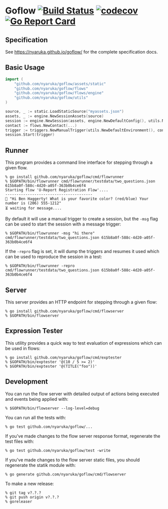 # Goflow [![Build Status](https://travis-ci.org/nyaruka/goflow.svg?branch=master)](https://travis-ci.org/nyaruka/goflow) [![codecov](https://codecov.io/gh/nyaruka/goflow/branch/master/graph/badge.svg)](https://codecov.io/gh/nyaruka/goflow) [![Go Report Card](https://goreportcard.com/badge/github.com/nyaruka/goflow)](https://goreportcard.com/report/github.com/nyaruka/goflow)

## Specification

See https://nyaruka.github.io/goflow/ for the complete specification docs.

## Basic Usage

```go
import (
    "github.com/nyaruka/goflow/assets/static"
    "github.com/nyaruka/goflow/flows"
    "github.com/nyaruka/goflow/flows/engine"
    "github.com/nyaruka/goflow/utils"
)

source, _ := static.LoadStaticSource("myassets.json")
assets, _ := engine.NewSessionAssets(source)
session := engine.NewSession(assets, engine.NewDefaultConfig(), utils.NewHTTPClient("goflow-flowrunner"))
contact := flows.NewContact(...)
trigger := triggers.NewManualTrigger(utils.NewDefaultEnvironment(), contact, flow.Reference(), nil, time.Now())
session.Start(trigger)
```

## Runner 

This program provides a command line interface for stepping through a given flow.

```
% go install github.com/nyaruka/goflow/cmd/flowrunner
% $GOPATH/bin/flowrunner cmd/flowrunner/testdata/two_questions.json 615b8a0f-588c-4d20-a05f-363b0b4ce6f4
Starting flow 'U-Report Registration Flow'....
---------------------------------------
💬 "Hi Ben Haggerty! What is your favorite color? (red/blue) Your number is (206) 555-1212"
⏳ waiting for message....
```

By default it will use a manual trigger to create a session, but the `-msg` flag can be used
to start the session with a message trigger:

```
% $GOPATH/bin/flowrunner -msg "hi there" cmd/flowrunner/testdata/two_questions.json 615b8a0f-588c-4d20-a05f-363b0b4ce6f4
```

If the `-repro` flag is set, it will dump the triggers and resumes it used which can be used to reproduce the session in a test:

```
% $GOPATH/bin/flowrunner -repro cmd/flowrunner/testdata/two_questions.json 615b8a0f-588c-4d20-a05f-363b0b4ce6f4
```

## Server

This server provides an HTTP endpoint for stepping through a given flow:

```
% go install github.com/nyaruka/goflow/cmd/flowserver
% $GOPATH/bin/flowserver
```

## Expression Tester

This utility provides a quick way to test evaluation of expressions which can be used in flows:

```
% go install github.com/nyaruka/goflow/cmd/exptester
% $GOPATH/bin/exptester '@(10 / 5 >= 2)'
% $GOPATH/bin/exptester '@(TITLE("foo"))'
```

## Development

You can run the flow server with detailed output of actions being executed and events being applied with:

```
% $GOPATH/bin/flowserver --log-level=debug
```

You can run all the tests with:

```
% go test github.com/nyaruka/goflow/...
```

If you've made changes to the flow server response format, regenerate the test files with:

```
% go test github.com/nyaruka/goflow/test -write
```

If you've made changes to the flow server static files, you should regenerate the statik module with:

```
% go generate github.com/nyaruka/goflow/cmd/flowserver
```

To make a new release:

```
% git tag v?.?.?
% git push origin v?.?.?
% goreleaser
```
